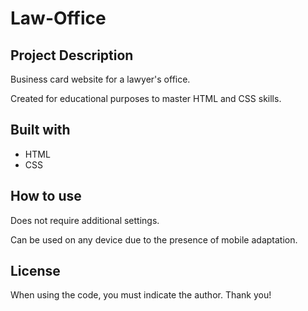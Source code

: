 # Law-Office

## Project Description
Business card website for a lawyer's office.

Created for educational purposes to master HTML and CSS skills.

## Built with
- HTML
- CSS

## How to use
Does not require additional settings. 

Can be used on any device due to the presence of mobile adaptation.

## License
When using the code, you must indicate the author. Thank you!
